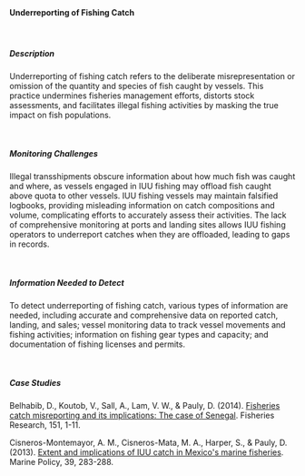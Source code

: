 <br>

#### **Underreporting of Fishing Catch**

<br>

##### **Description**

Underreporting of fishing catch refers to the deliberate misrepresentation or omission of the quantity and species of fish caught by vessels. This practice undermines fisheries management efforts, distorts stock assessments, and facilitates illegal fishing activities by masking the true impact on fish populations.

<br>

##### **Monitoring Challenges**

Illegal transshipments obscure information about how much fish was caught and where, as vessels engaged in IUU fishing may offload fish caught above quota to other vessels. IUU fishing vessels may maintain falsified logbooks, providing misleading information on catch compositions and volume, complicating efforts to accurately assess their activities. The lack of comprehensive monitoring at ports and landing sites allows IUU fishing operators to underreport catches when they are offloaded, leading to gaps in records. 

<br>

##### **Information Needed to Detect**

To detect underreporting of fishing catch, various types of information are needed, including accurate and comprehensive data on reported catch, landing, and sales; vessel monitoring data to track vessel movements and fishing activities; information on fishing gear types and capacity; and documentation of fishing licenses and permits.

<br>

##### **Case Studies**

Belhabib, D., Koutob, V., Sall, A., Lam, V. W., & Pauly, D. (2014). [Fisheries catch misreporting and its implications: The case of Senegal](https://www.sciencedirect.com/science/article/pii/S0165783613003007?casa_token=QWXElz0uRyYAAAAA:rDFESmUxbge9hhLL6Hsfh0eMOtHSRlxamdcS8cHx8tss_64Ds8HKB9c9OIaOwB5SUVOZMAk). Fisheries Research, 151, 1-11.

Cisneros-Montemayor, A. M., Cisneros-Mata, M. A., Harper, S., & Pauly, D. (2013). [Extent and implications of IUU catch in Mexico's marine fisheries](https://www.sciencedirect.com/science/article/pii/S0308597X12002448?casa_token=U6mxna40IdEAAAAA:QPj75MAPQpO5QfhAOkVsoEZ4LQUpJhj3n2ZN-OIaY8VnYxSP-uSdb0FqNCXYLq8i6_tW6KQ). Marine Policy, 39, 283-288.

<br>